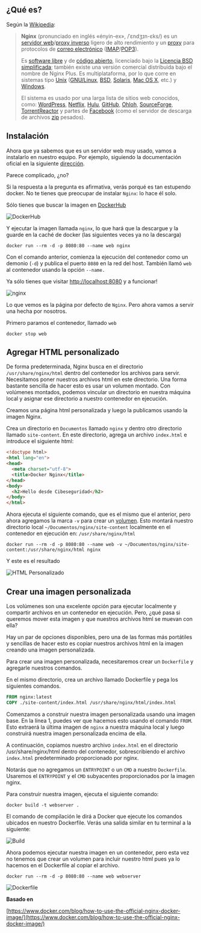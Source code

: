 ## ¿Qué es?

Según la [Wikipedia](https://es.wikipedia.org/wiki/Nginx):

> **Nginx** (pronunciado en inglés «ényin-ex», /ˈɛndʒɪn-ɛks/) es un [servidor web](https://es.wikipedia.org/wiki/Servidor_web)/[proxy inverso](https://es.wikipedia.org/wiki/Servidor_proxy) ligero de alto rendimiento y un [proxy](https://es.wikipedia.org/wiki/Servidor_proxy) para protocolos de [correo electrónico](https://es.wikipedia.org/wiki/Correo_electrónico) ([IMAP](https://es.wikipedia.org/wiki/Internet_Message_Access_Protocol)/[POP3](https://es.wikipedia.org/wiki/Post_Office_Protocol)).
>
> Es [software libre](https://es.wikipedia.org/wiki/Software_libre) y de [código abierto](https://es.wikipedia.org/wiki/Código_abierto), licenciado bajo la [Licencia BSD simplificada](https://es.wikipedia.org/wiki/Licencia_BSD#Licencia_BSD_simplificada_o_licencia_FreeBSD_(de_2_cláusulas)); también existe una versión comercial distribuida bajo el nombre de Nginx Plus. Es multiplataforma, por lo que corre en sistemas tipo [Unix](https://es.wikipedia.org/wiki/Unix) ([GNU/Linux](https://es.wikipedia.org/wiki/GNU/Linux), [BSD](https://es.wikipedia.org/wiki/Berkeley_Software_Distribution), [Solaris](https://es.wikipedia.org/wiki/Solaris_(sistema_operativo)), [Mac OS X](https://es.wikipedia.org/wiki/Mac_OS_X), etc.) y [Windows](https://es.wikipedia.org/wiki/Microsoft_Windows).
>
> El sistema es usado por una larga lista de sitios web conocidos, como: [WordPress](https://es.wikipedia.org/wiki/WordPress), [Netflix](https://es.wikipedia.org/wiki/Netflix), [Hulu](https://es.wikipedia.org/wiki/Hulu), [GitHub](https://es.wikipedia.org/wiki/GitHub), [Ohloh](https://es.wikipedia.org/wiki/Ohloh), [SourceForge](https://es.wikipedia.org/wiki/SourceForge), [TorrentReactor](https://es.wikipedia.org/w/index.php?title=TorrentReactor&action=edit&redlink=1) y partes de [Facebook](https://es.wikipedia.org/wiki/Facebook) (como el servidor de descarga de archivos [zip](https://es.wikipedia.org/wiki/Formato_de_compresión_ZIP) pesados).

## Instalación

Ahora que ya sabemos que es un servidor web muy usado, vamos a instalarlo en nuestro equipo. Por ejemplo, siguiendo la documentación oficial en la siguiente [dirección](https://www.nginx.com/resources/wiki/start/topics/tutorials/install/).

Parece complicado, ¿no?

Si la respuesta a la pregunta es afirmativa, verás porqué es tan estupendo docker.  No te tienes que preocupar de instalar `Nginx`: lo hace él solo.

Sólo tienes que buscar la imagen en [DockerHub](https://hub.docker.com/)

![DockerHub](https://user-images.githubusercontent.com/43608040/156349102-2b03576a-7cb6-487c-8a22-1d6bb53a0625.png)

Y ejecutar la imagen llamada `nginx`, lo que hará que la descargue y la guarde en la caché de docker (las siguientes veces ya no la descarga)

```
docker run --rm -d -p 8080:80 --name web nginx
```

Con el comando anterior, comienza la ejecución del contenedor como un demonio (`-d`) y publica el puerto `8080` en la red del host. También llamó `web` al contenedor usando la opción `--name.`

Ya sólo tienes que visitar [http://localhost:8080](http://localhost:8080) y a funcionar!

![nginx](https://user-images.githubusercontent.com/43608040/156349097-d5529aa7-88d0-421c-b005-6e9f59faf83c.png)

Lo que vemos es la página por defecto de `Nginx`. Pero ahora vamos a servir una hecha por nosotros.

Primero paramos el contenedor, llamado `web`

```
docker stop web
```

## Agregar HTML personalizado

De forma predeterminada, Nginx busca en el directorio `/usr/share/nginx/html` dentro del contenedor los archivos para servir. Necesitamos poner nuestros archivos html en este directorio. Una forma bastante sencilla de hacer esto es usar un volumen montado. Con volúmenes montados, podemos vincular un directorio en nuestra máquina local y asignar ese directorio a nuestro contenedor en ejecución.

Creamos una página html personalizada y luego la publicamos usando la imagen Nginx.

Crea un directorio en `Documentos` llamado `nginx` y dentro otro directorio llamado `site-content`. En este directorio, agrega un archivo `index.html` e introduce el siguiente html:

```html
<!doctype html>
<html lang="en">
<head>
  <meta charset="utf-8">
  <title>Docker Nginx</title>
</head>
<body>
  <h2>Hello desde Cibeseguridad</h2>
</body>
</html>
```

Ahora ejecuta el siguiente comando, que es el mismo que el anterior, pero ahora agregamos la marca `-v` para crear un [volumen](https://docs.docker.com/storage/bind-mounts/). Esto montará nuestro directorio local `~/Documentos/nginx/site-content` localmente en el contenedor en ejecución en: `/usr/share/nginx/html`

```
docker run --rm -d -p 8080:80 --name web -v ~/Documentos/nginx/site-content:/usr/share/nginx/html nginx
```

Y este es el resultado

![HTML Personalizado](https://user-images.githubusercontent.com/43608040/156348771-70b608ad-443f-4cee-97cf-9e5f24ee6d31.png)

## Crear una imagen personalizada

Los volúmenes son una excelente opción para ejecutar localmente y compartir archivos en un contenedor en ejecución. Pero, ¿qué pasa si queremos mover esta imagen y que nuestros archivos html se muevan con ella?

Hay un par de opciones disponibles, pero una de las formas más portátiles y sencillas de hacer esto es copiar nuestros archivos html en la imagen creando una imagen personalizada.

Para crear una imagen personalizada, necesitaremos crear un `Dockerfile` y agregarle nuestros comandos.

En el mismo directorio, crea un archivo llamado Dockerfile y pega los siguientes comandos.

```dockerfile
FROM nginx:latest
COPY ./site-content/index.html /usr/share/nginx/html/index.html
```

Comenzamos a construir nuestra imagen personalizada usando una imagen base. En la línea 1, puedes ver que hacemos esto usando el comando `FROM`. Esto extraerá la última imagen de `nginx`  a nuestra máquina local y luego construirá nuestra imagen personalizada encima de ella.

A continuación, copiamos nuestro archivo `index.html` en el directorio /usr/share/nginx/html dentro del contenedor, sobrescribiendo el archivo `index.html` predeterminado proporcionado por nginx.

Notarás que no agregamos un `ENTRYPOINT` o un `CMD` a nuestro `Dockerfile`. Usaremos el `ENTRYPOINT` y el `CMD` subyacentes proporcionados por la imagen nginx.

Para construir nuestra imagen, ejecuta el siguiente comando:

```
docker build -t webserver .
```
El comando de compilación le dirá a Docker que ejecute los comandos ubicados en nuestro Dockerfile. Verás una salida similar en tu terminal a la siguiente:

![Build](https://lh3.googleusercontent.com/2p49V4yAQHpimfNbMTL89xQiNPGP3xBakNrOhT2sRytiFa0IVVUAr_StlPS6n-zQFRZTZzK4pV4cjVg3mddoZnEpIwK2r_OJ_N_3iWsTchLPloBZdqm-FpBsOGhJwqka9DXrlIlD)

Ahora podemos ejecutar nuestra imagen en un contenedor, pero esta vez no tenemos que crear un volumen para incluir nuestro html pues ya lo hacemos en el Dockerfile al copiar el archivo.

```
docker run --rm -d -p 8080:80 --name web webserver
```

![Dockerfile](https://user-images.githubusercontent.com/43608040/156348771-70b608ad-443f-4cee-97cf-9e5f24ee6d31.png)

**Basado en** 

[https://www.docker.com/blog/how-to-use-the-official-nginx-docker-image/](https://www.docker.com/blog/how-to-use-the-official-nginx-docker-image/)


